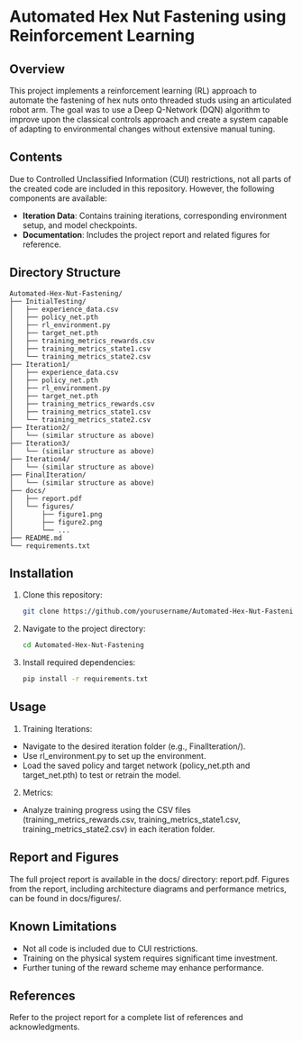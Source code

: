 # Automated Hex Nut Fastening using Reinforcement Learning

## Overview
This project implements a reinforcement learning (RL) approach to automate the fastening of hex nuts onto threaded studs using an articulated robot arm. The goal was to use a Deep Q-Network (DQN) algorithm to improve upon the classical controls approach and create a system capable of adapting to environmental changes without extensive manual tuning.

## Contents
Due to Controlled Unclassified Information (CUI) restrictions, not all parts of the created code are included in this repository. However, the following components are available:
- **Iteration Data**: Contains training iterations, corresponding environment setup, and model checkpoints.
- **Documentation**: Includes the project report and related figures for reference.

 ## Directory Structure
```plaintext
Automated-Hex-Nut-Fastening/
├── InitialTesting/
│   ├── experience_data.csv
│   ├── policy_net.pth
│   ├── rl_environment.py
│   ├── target_net.pth
│   ├── training_metrics_rewards.csv
│   ├── training_metrics_state1.csv
│   └── training_metrics_state2.csv
├── Iteration1/
│   ├── experience_data.csv
│   ├── policy_net.pth
│   ├── rl_environment.py
│   ├── target_net.pth
│   ├── training_metrics_rewards.csv
│   ├── training_metrics_state1.csv
│   └── training_metrics_state2.csv
├── Iteration2/
│   └── (similar structure as above)
├── Iteration3/
│   └── (similar structure as above)
├── Iteration4/
│   └── (similar structure as above)
├── FinalIteration/
│   └── (similar structure as above)
├── docs/
│   ├── report.pdf
│   └── figures/
│       ├── figure1.png
│       ├── figure2.png
│       └── ...
├── README.md
└── requirements.txt
```

## Installation
1. Clone this repository:
   ```bash
   git clone https://github.com/yourusername/Automated-Hex-Nut-Fastening.git
    ```
2. Navigate to the project directory:
   ```bash
   cd Automated-Hex-Nut-Fastening
    ```
3. Install required dependencies:
   ```bash
   pip install -r requirements.txt
    ```

## Usage
1. Training Iterations:
* Navigate to the desired iteration folder (e.g., FinalIteration/).
* Use rl_environment.py to set up the environment.
* Load the saved policy and target network (policy_net.pth and target_net.pth) to test or retrain the model.

2. Metrics:
* Analyze training progress using the CSV files (training_metrics_rewards.csv, training_metrics_state1.csv, training_metrics_state2.csv) in each iteration folder.
  
## Report and Figures

The full project report is available in the docs/ directory: report.pdf. Figures from the report, including architecture diagrams and performance metrics, can be found in docs/figures/.

## Known Limitations

* Not all code is included due to CUI restrictions.
* Training on the physical system requires significant time investment.
* Further tuning of the reward scheme may enhance performance.

## References

Refer to the project report for a complete list of references and acknowledgments.
